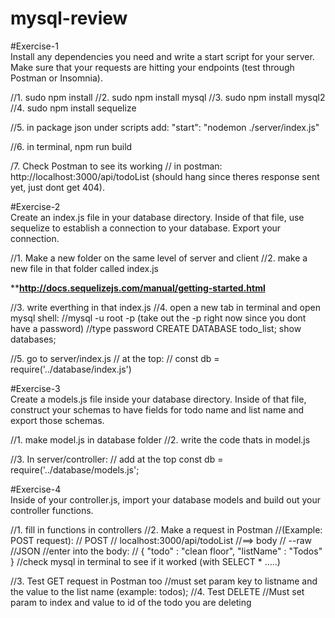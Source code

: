 # mysql-review

#Exercise-1 <br />
Install any dependencies you need and write a start script for your server.  Make sure that your requests are hitting your endpoints (test through Postman or Insomnia).


//1. sudo npm install
//2. sudo npm install mysql
//3. sudo npm install mysql2
//4. sudo npm install sequelize

//5. in package json under scripts add: "start": "nodemon ./server/index.js"

//6. in terminal, npm run build

/7. Check Postman to see its working
  // in postman: http://localhost:3000/api/todoList (should hang since theres response sent yet, just dont get 404).

#Exercise-2 <br />
Create an index.js file in your database directory. Inside of that file, use sequelize to establish a connection to your database.
Export your connection.

//1. Make a new folder on the same level of server and client
//2. make a new file in that folder called index.js

******http://docs.sequelizejs.com/manual/getting-started.html****

//3. write everthing in that index.js
//4. open a new tab in terminal and open mysql shell:
  //mysql -u root -p (take out the -p right now since you dont have a password)
  //type password
  CREATE DATABASE todo_list;
  show databases;

//5. go to server/index.js
  // at the top:
   // const db = require('../database/index.js')


#Exercise-3 <br />
Create a models.js file inside your database directory. Inside of that file, construct your schemas to have fields for todo name and list name and export those schemas.

//1. make model.js in database folder
//2. write the code thats in model.js

//3. In server/controller: 
  // add at the top const db = require('../database/models.js';

#Exercise-4 <br />
Inside of your controller.js, import your database models and build out your controller functions.

//1. fill in functions in controllers
//2. Make a request in Postman
  //(Example: POST request):
  // POST
  // localhost:3000/api/todoList
  //==> body
  // --raw
  //JSON
  //enter into the body:
    // {
      "todo" : "clean floor",
      "listName" : "Todos"
    }
  //check mysql in terminal to see if it worked (with SELECT * .....)

//3. Test GET request in Postman too
  //must set param key to listname and the value to the list name (example: todos);
//4. Test DELETE
  //Must set param to index and value to id of the todo you are deleting